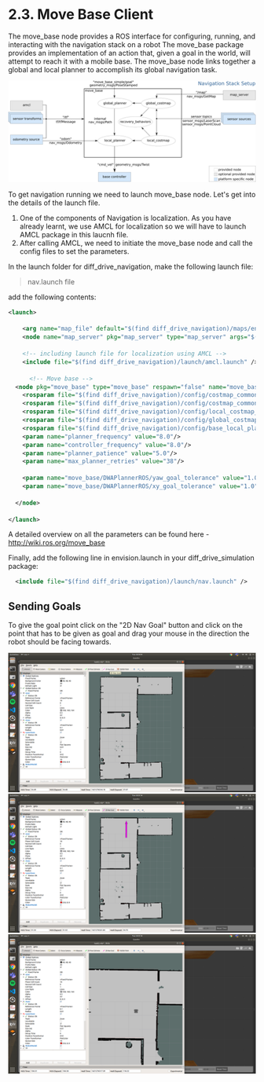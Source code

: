 # 2.3. Move Base Client
The move_base node provides a ROS interface for configuring, running, and interacting with the navigation stack on a robot The move_base package provides an implementation of an action that, given a goal in the world, will attempt to reach it with a mobile base. The move_base node links together a global and local planner to accomplish its global
navigation task.

![](Images/Img10.png)


To get navigation running we need to launch move_base node. Let's get into the details of the launch file.

1. One of the components of Navigation is localization. As you have already learnt, we use AMCL for localization so we will have to launch AMCL package in this laucnh file.
2. After calling AMCL, we need to initiate the move_base node and call the config files to set the parameters.

In the launch folder for diff_drive_navigation, make the following launch file:
> nav.launch file

add the following contents:

```xml
<launch>

    <arg name="map_file" default="$(find diff_drive_navigation)/maps/envision_map.yaml"/>
    <node name="map_server" pkg="map_server" type="map_server" args="$(arg map_file)" />

    <!-- including launch file for localization using AMCL -->
    <include file="$(find diff_drive_navigation)/launch/amcl.launch" />

      <!-- Move base -->
  <node pkg="move_base" type="move_base" respawn="false" name="move_base" output="screen">
    <rosparam file="$(find diff_drive_navigation)/config/costmap_common_params.yaml" command="load" ns="global_costmap" />
    <rosparam file="$(find diff_drive_navigation)/config/costmap_common_params.yaml" command="load" ns="local_costmap" />
    <rosparam file="$(find diff_drive_navigation)/config/local_costmap_params.yaml" command="load" />
    <rosparam file="$(find diff_drive_navigation)/config/global_costmap_params.yaml" command="load" />
    <rosparam file="$(find diff_drive_navigation)/config/base_local_planner.yaml" command="load" />
    <param name="planner_frequency" value="8.0"/>
    <param name="controller_frequency" value="8.0"/>
    <param name="planner_patience" value="5.0"/>
    <param name="max_planner_retries" value="38"/>

    <param name="move_base/DWAPlannerROS/yaw_goal_tolerance" value="1.0"/>
    <param name="move_base/DWAPlannerROS/xy_goal_tolerance" value="1.0"/>

  </node>

</launch>
```

A detailed overview on all the parameters can be found here - 
http://wiki.ros.org/move_base   


Finally, add the following line in envision.launch in your diff_drive_simulation package:   

```xml
  <include file="$(find diff_drive_navigation)/launch/nav.launch" />
```

## Sending Goals

To give the goal point click on the "2D Nav Goal" button and click on the point that has to be given as goal and drag your mouse in the direction the robot should be facing towards.

![](Images/Img11.png)
![](Images/Img12.png)
![](Images/Img13.png)